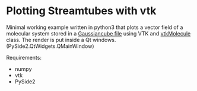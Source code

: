 # Plotting Streamtubes with vtk

Minimal working example written in python3 that plots a vector field of a molecular system stored
in a [Gaussiancube file](https://gaussian.com/cubegen/) using VTK and
[vtkMolecule](https://vtk.org/doc/nightly/html/classvtkMolecule.html)
class.
The render is put inside a Qt windows.
(PySide2.QtWidgets.QMainWindow)

Requirements:
* numpy
* vtk
* PySide2

